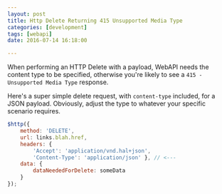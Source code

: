 ```yaml
---
layout: post
title: Http Delete Returning 415 Unsupported Media Type
categories: [development]
tags: [webapi]
date: 2016-07-14 16:18:00

---
```


When performing an HTTP Delete with a payload, WebAPI needs the content type to be specified, otherwise you're likely to see a `415 - Unsupported Media Type` response.

<!-- more -->

Here's a super simple delete request, with `content-type` included, for a JSON payload. Obviously, adjust the type to whatever your specific scenario requires. 

``` js
$http({
    method: 'DELETE',
    url: links.blah.href,
    headers: { 
        'Accept': 'application/vnd.hal+json',
        'Content-Type': 'application/json' }, // <---
    data: {
        dataNeededForDelete: someData
    }
});
```

